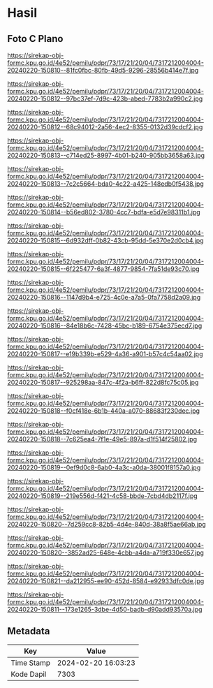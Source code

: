 # Hasil

## Foto C Plano

https://sirekap-obj-formc.kpu.go.id/4e52/pemilu/pdpr/73/17/21/20/04/7317212004004-20240220-150810--81fc0fbc-80fb-49d5-9296-28556b414e7f.jpg

https://sirekap-obj-formc.kpu.go.id/4e52/pemilu/pdpr/73/17/21/20/04/7317212004004-20240220-150812--97bc37ef-7d9c-423b-abed-7783b2a990c2.jpg

https://sirekap-obj-formc.kpu.go.id/4e52/pemilu/pdpr/73/17/21/20/04/7317212004004-20240220-150812--68c94012-2a56-4ec2-8355-0132d39cdcf2.jpg

https://sirekap-obj-formc.kpu.go.id/4e52/pemilu/pdpr/73/17/21/20/04/7317212004004-20240220-150813--c714ed25-8997-4b01-b240-905bb3658a63.jpg

https://sirekap-obj-formc.kpu.go.id/4e52/pemilu/pdpr/73/17/21/20/04/7317212004004-20240220-150813--7c2c5664-bda0-4c22-a425-148edb0f5438.jpg

https://sirekap-obj-formc.kpu.go.id/4e52/pemilu/pdpr/73/17/21/20/04/7317212004004-20240220-150814--b56ed802-3780-4cc7-bdfa-e5d7e98311b1.jpg

https://sirekap-obj-formc.kpu.go.id/4e52/pemilu/pdpr/73/17/21/20/04/7317212004004-20240220-150815--6d932dff-0b82-43cb-95dd-5e370e2d0cb4.jpg

https://sirekap-obj-formc.kpu.go.id/4e52/pemilu/pdpr/73/17/21/20/04/7317212004004-20240220-150815--6f225477-6a3f-4877-9854-7fa51de93c70.jpg

https://sirekap-obj-formc.kpu.go.id/4e52/pemilu/pdpr/73/17/21/20/04/7317212004004-20240220-150816--1147d9b4-e725-4c0e-a7a5-0fa7758d2a09.jpg

https://sirekap-obj-formc.kpu.go.id/4e52/pemilu/pdpr/73/17/21/20/04/7317212004004-20240220-150816--84e18b6c-7428-45bc-b189-6754e375ecd7.jpg

https://sirekap-obj-formc.kpu.go.id/4e52/pemilu/pdpr/73/17/21/20/04/7317212004004-20240220-150817--e19b339b-e529-4a36-a901-b57c4c54aa02.jpg

https://sirekap-obj-formc.kpu.go.id/4e52/pemilu/pdpr/73/17/21/20/04/7317212004004-20240220-150817--925298aa-847c-4f2a-b6ff-822d8fc75c05.jpg

https://sirekap-obj-formc.kpu.go.id/4e52/pemilu/pdpr/73/17/21/20/04/7317212004004-20240220-150818--f0cf418e-6b1b-440a-a070-88683f230dec.jpg

https://sirekap-obj-formc.kpu.go.id/4e52/pemilu/pdpr/73/17/21/20/04/7317212004004-20240220-150818--7c625ea4-7f1e-49e5-897a-d1f514f25802.jpg

https://sirekap-obj-formc.kpu.go.id/4e52/pemilu/pdpr/73/17/21/20/04/7317212004004-20240220-150819--0ef9d0c8-6ab0-4a3c-a0da-38001f8157a0.jpg

https://sirekap-obj-formc.kpu.go.id/4e52/pemilu/pdpr/73/17/21/20/04/7317212004004-20240220-150819--219e556d-f421-4c58-bbde-7cbd4db2117f.jpg

https://sirekap-obj-formc.kpu.go.id/4e52/pemilu/pdpr/73/17/21/20/04/7317212004004-20240220-150820--7d259cc8-82b5-4d4e-840d-38a8f5ae66ab.jpg

https://sirekap-obj-formc.kpu.go.id/4e52/pemilu/pdpr/73/17/21/20/04/7317212004004-20240220-150820--3852ad25-648e-4cbb-a4da-a719f330e657.jpg

https://sirekap-obj-formc.kpu.go.id/4e52/pemilu/pdpr/73/17/21/20/04/7317212004004-20240220-150821--da212955-ee90-452d-8584-e92933dfc0de.jpg

https://sirekap-obj-formc.kpu.go.id/4e52/pemilu/pdpr/73/17/21/20/04/7317212004004-20240220-150811--173e1265-3dbe-4d50-badb-d90add93570a.jpg


## Metadata

| Key        | Value               |
| ---------- | ------------------- |
| Time Stamp | 2024-02-20 16:03:23 |
| Kode Dapil | 7303                |



